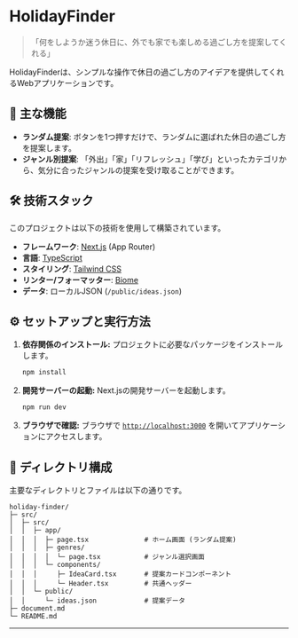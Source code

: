 # HolidayFinder

> 「何をしようか迷う休日に、外でも家でも楽しめる過ごし方を提案してくれる」

HolidayFinderは、シンプルな操作で休日の過ごし方のアイデアを提供してくれるWebアプリケーションです。

## 🚀 主な機能

- **ランダム提案**: ボタンを1つ押すだけで、ランダムに選ばれた休日の過ごし方を提案します。
- **ジャンル別提案**: 「外出」「家」「リフレッシュ」「学び」といったカテゴリから、気分に合ったジャンルの提案を受け取ることができます。

## 🛠️ 技術スタック

このプロジェクトは以下の技術を使用して構築されています。

- **フレームワーク**: [Next.js](https://nextjs.org/) (App Router)
- **言語**: [TypeScript](https://www.typescriptlang.org/)
- **スタイリング**: [Tailwind CSS](https://tailwindcss.com/)
- **リンター/フォーマッター**: [Biome](https://biomejs.dev/)
- **データ**: ローカルJSON (`/public/ideas.json`)

## ⚙️ セットアップと実行方法

1.  **依存関係のインストール:**
    プロジェクトに必要なパッケージをインストールします。
    ```bash
    npm install
    ```

2.  **開発サーバーの起動:**
    Next.jsの開発サーバーを起動します。
    ```bash
    npm run dev
    ```

3.  **ブラウザで確認:**
    ブラウザで [`http://localhost:3000`](http://localhost:3000) を開いてアプリケーションにアクセスします。

## 📂 ディレクトリ構成

主要なディレクトリとファイルは以下の通りです。

```
holiday-finder/
├─ src/
│  ├─ src/
│  │  ├─ app/
│  │  │  ├─ page.tsx              # ホーム画面 (ランダム提案)
│  │  │  ├─ genres/
│  │  │  │  └─ page.tsx           # ジャンル選択画面
│  │  │  └─ components/
│  │  │     ├─ IdeaCard.tsx       # 提案カードコンポーネント
│  │  │     └─ Header.tsx         # 共通ヘッダー
│  │  └─ public/
│  │     └─ ideas.json            # 提案データ
├─ document.md
└─ README.md
```

---